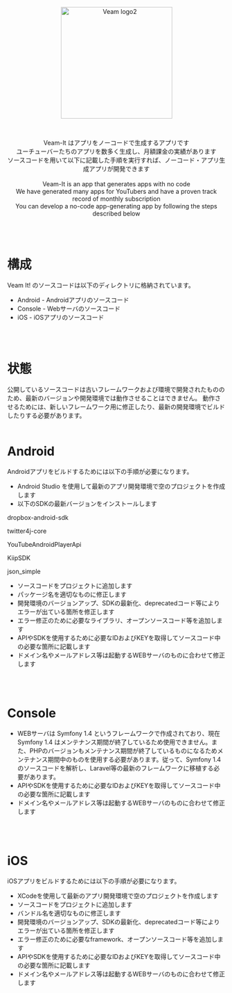 <p align="center">
<img width="257" alt="Veam logo2" src="https://user-images.githubusercontent.com/127921533/227145922-4fd7c72a-9e10-499e-aef1-12d34a96df7c.png">
</p>
<br>
<p align="center">
Veam-It はアプリをノーコードで生成するアプリです
<br>
ユーチューバーたちのアプリを数多く生成し、月額課金の実績があります
<br>
ソースコードを用いて以下に記載した手順を実行すれば、ノーコード・アプリ生成アプリが開発できます
<br>
<Br>
Veam-It is an app that generates apps with no code
<br>
We have generated many apps for YouTubers and have a proven track record of monthly subscription
<br>
You can develop a no-code app-generating app by following the steps described below
</p>
<br>
<br>

# 構成
Veam It! のソースコードは以下のディレクトリに格納されています。
* Android - Androidアプリのソースコード
* Console - Webサーバのソースコード
* iOS - iOSアプリのソースコード
<br>
<br>

# 状態
公開しているソースコードは古いフレームワークおよび環境で開発されたもののため、最新のバージョンや開発環境では動作させることはできません。
動作させるためには、新しいフレームワーク用に修正したり、最新の開発環境でビルドしたりする必要があります。
<br>
<br>

# Android
Androidアプリをビルドするためには以下の手順が必要になります。
* Android Studio を使用して最新のアプリ開発環境で空のプロジェクトを作成します
* 以下のSDKの最新バージョンをインストールします

dropbox-android-sdk

twitter4j-core

YouTubeAndroidPlayerApi

KiipSDK

json_simple
* ソースコードをプロジェクトに追加します
* パッケージ名を適切なものに修正します
* 開発環境のバージョンアップ、SDKの最新化、deprecatedコード等によりエラーが出ている箇所を修正します
* エラー修正のために必要なライブラリ、オープンソースコード等を追加します
* APIやSDKを使用するために必要なIDおよびKEYを取得してソースコード中の必要な箇所に記載します
* ドメイン名やメールアドレス等は起動するWEBサーバのものに合わせて修正します
<br>
<br>

# Console
* WEBサーバは Symfony 1.4 というフレームワークで作成されており、現在 Symfony 1.4 はメンテナンス期間が終了しているため使用できません。また、PHPのバージョンもメンテナンス期間が終了しているものになるためメンテナンス期間中のものを使用する必要があります。従って、Symfony 1.4のソースコードを解析し、Laravel等の最新のフレームワークに移植する必要があります。
* APIやSDKを使用するために必要なIDおよびKEYを取得してソースコード中の必要な箇所に記載します
* ドメイン名やメールアドレス等は起動するWEBサーバのものに合わせて修正します
<br>
<br>

# iOS
iOSアプリをビルドするためには以下の手順が必要になります。
* XCodeを使用して最新のアプリ開発環境で空のプロジェクトを作成します
* ソースコードをプロジェクトに追加します
* バンドル名を適切なものに修正します
* 開発環境のバージョンアップ、SDKの最新化、deprecatedコード等によりエラーが出ている箇所を修正します
* エラー修正のために必要なframework、オープンソースコード等を追加します
* APIやSDKを使用するために必要なIDおよびKEYを取得してソースコード中の必要な箇所に記載します
* ドメイン名やメールアドレス等は起動するWEBサーバのものに合わせて修正します
<br>
<br>
